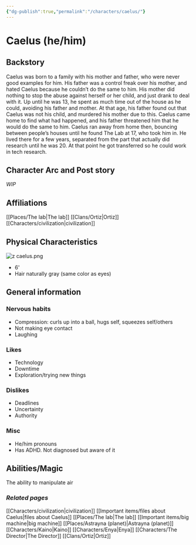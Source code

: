 ```yaml
---
{"dg-publish":true,"permalink":"/characters/caelus/"}
---
```


# Caelus (he/him)
## Backstory
Caelus was born to a family with his mother and father, who were never good examples for him. His father was a control freak over his mother, and hated Caelus because he couldn’t do the same to him. His mother did nothing to stop the abuse against herself or her child, and just drank to deal with it. Up until he was 13, he spent as much time out of the house as he could, avoiding his father and mother. At that age, his father found out that Caelus was not his child, and murdered his mother due to this. Caelus came home to find what had happened, and his father threatened him that he would do the same to him. Caelus ran away from home then, bouncing between people’s houses until he found The Lab at 17, who took him in. He lived there for a few years, separated from the part that actually did research until he was 20. At that point he got transferred so he could work in tech research.
## Character Arc and Post story
*WIP*

## Affiliations
[[Places/The lab\|The lab]]
[[Clans/Ortiz\|Ortiz]]
[[Characters/civilization\|civilization]]
## Physical Characteristics
![z caelus.png](/img/user/pngs/z%20caelus.png)
- 6'
- Hair naturally gray (same color as eyes)
## General information
### Nervous habits 
- Compression: curls up into a ball, hugs self, squeezes self/others
- Not making eye contact
- Laughing
### Likes
- Technology
- Downtime
- Exploration/trying new things
### Dislikes
- Deadlines
- Uncertainty
- Authority
### Misc
- He/him pronouns
- Has ADHD. Not diagnosed but aware of it

## Abilities/Magic
The ability to manipulate air

### *Related pages*
[[Characters/civilization\|civilization]]
[[Important items/files about Caelus\|files about Caelus]]
[[Places/The lab\|The lab]]
[[Important items/big machine\|big machine]]
[[Places/Astrayna (planet)\|Astrayna (planet)]]
[[Characters/Kaino\|Kaino]]
[[Characters/Enya\|Enya]]
[[Characters/The Director\|The Director]]
[[Clans/Ortiz\|Ortiz]]


